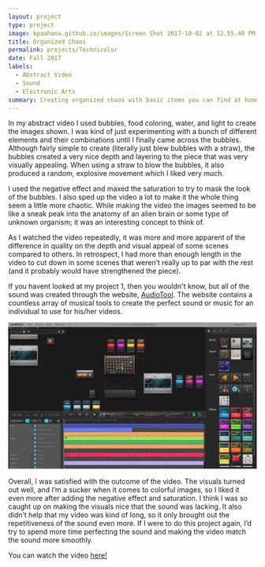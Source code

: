 ```yaml
---
layout: project
type: project
image: kpaahana.github.io/images/Screen Shot 2017-10-02 at 12.55.40 PM.png
title: Organized Chaos 
permalink: projects/Technicolor
date: Fall 2017
labels:
  - Abstract Video
  - Sound
  - Electronic Arts
summary: Creating organized chaos with basic items you can find at home
---
```


In my abstract video I used bubbles, food coloring, water, and light to create the images shown. I was kind of just experimenting with a bunch of different elements and their combinations until I finally came across the bubbles. Although fairly simple to create (literally just blew bubbles with a straw), the bubbles created a very nice depth and layering to the piece that was very visually appealing. When using a straw to blow the bubbles, it also produced a random, explosive movement which I liked very much. 

I used the negative effect and maxed the saturation to try to mask the look of the bubbles. I also sped up the video a lot to make it the whole thing seem a little more chaotic. While making the video the images seemed to be like a sneak peak into the anatomy of an alien brain or some type of unknown organism; it was an interesting concept to think of. 

As I watched the video repeatedly, it was more and more apparent of the difference in quality on the depth and visual appeal of some scenes compared to others. In retrospect, I had more than enough length in the video to cut down in some scenes that weren’t really up to par with the rest (and it probably would have strengthened the piece).

If you havent looked at my project 1, then you wouldn't know, but all of the sound was created through the website, [AudioTool](http://audiotool.com). The website contains a countless array of musical tools to create the perfect sound or music for an individual to use for his/her videos.

<img class="ui image" src="/images/Screen Shot 2017-09-03 at 9.49.44 PM.png"> 

Overall, I was satisfied with the outcome of the video. The visuals turned out well, and I’m a sucker when it comes to colorful images, so I liked it even more after adding the negative effect and saturation. I think I was so caught up on making the visuals nice that the sound was lacking. It also didn’t help that my video was kind of long, so it only brought out the repetitiveness of the sound even more. If I were to do this project again, I’d try to spend more time perfecting the sound and making the video match the sound more smoothly.

You can watch the video [here!](https://www.youtube.com/watch?v=PLJy1lev_uY)



